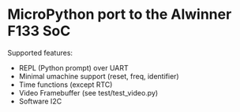 MicroPython port to the Alwinner F133 SoC
================================================

Supported features:  
- REPL (Python prompt) over UART  
- Minimal umachine support (reset, freq, identifier)
- Time functions (except RTC)  
- Video Framebuffer (see test/test_video.py)  
- Software I2C



